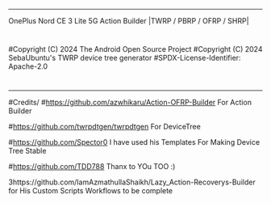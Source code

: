 -------------------------------------------------------------------------------------------------------------------------------
OnePlus Nord CE 3 Lite 5G Action Builder |TWRP / PBRP / OFRP / SHRP|
#
#Copyright (C) 2024 The Android Open Source Project
#Copyright (C) 2024 SebaUbuntu's TWRP device tree generator
#SPDX-License-Identifier: Apache-2.0
#
-------------------------------------------------------------------------------------------------------------------------------
#Credits/
#https://github.com/azwhikaru/Action-OFRP-Builder For Action Builder

#https://github.com/twrpdtgen/twrpdtgen For DeviceTree

#https://github.com/Spector0 I have used his Templates For Making Device Tree Stable

#https://github.com/TDD788 Thanx  to YOu TOO :)

3https://github.com/IamAzmathullaShaikh/Lazy_Action-Recoverys-Builder for His Custom Scripts Workflows to be complete
